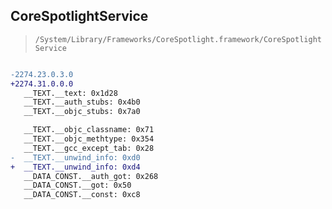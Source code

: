 ## CoreSpotlightService

> `/System/Library/Frameworks/CoreSpotlight.framework/CoreSpotlightService`

```diff

-2274.23.0.3.0
+2274.31.0.0.0
   __TEXT.__text: 0x1d28
   __TEXT.__auth_stubs: 0x4b0
   __TEXT.__objc_stubs: 0x7a0

   __TEXT.__objc_classname: 0x71
   __TEXT.__objc_methtype: 0x354
   __TEXT.__gcc_except_tab: 0x28
-  __TEXT.__unwind_info: 0xd0
+  __TEXT.__unwind_info: 0xd4
   __DATA_CONST.__auth_got: 0x268
   __DATA_CONST.__got: 0x50
   __DATA_CONST.__const: 0xc8

```
